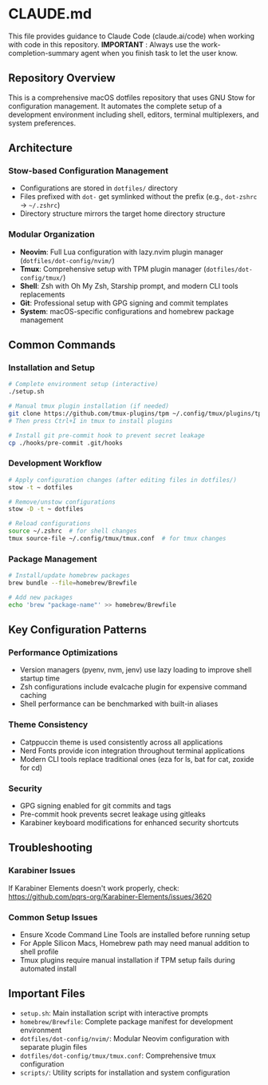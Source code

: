 # CLAUDE.md

This file provides guidance to Claude Code (claude.ai/code) when working with code in this repository.
**IMPORTANT** : Always use the work-completion-summary agent when you finish task to let the user know.

## Repository Overview

This is a comprehensive macOS dotfiles repository that uses GNU Stow for configuration management. It automates the complete setup of a development environment including shell, editors, terminal multiplexers, and system preferences.

## Architecture

### Stow-based Configuration Management
- Configurations are stored in `dotfiles/` directory
- Files prefixed with `dot-` get symlinked without the prefix (e.g., `dot-zshrc` → `~/.zshrc`)
- Directory structure mirrors the target home directory structure

### Modular Organization
- **Neovim**: Full Lua configuration with lazy.nvim plugin manager (`dotfiles/dot-config/nvim/`)
- **Tmux**: Comprehensive setup with TPM plugin manager (`dotfiles/dot-config/tmux/`)
- **Shell**: Zsh with Oh My Zsh, Starship prompt, and modern CLI tools replacements
- **Git**: Professional setup with GPG signing and commit templates
- **System**: macOS-specific configurations and homebrew package management

## Common Commands

### Installation and Setup
```bash
# Complete environment setup (interactive)
./setup.sh

# Manual tmux plugin installation (if needed)
git clone https://github.com/tmux-plugins/tpm ~/.config/tmux/plugins/tpm
# Then press Ctrl+I in tmux to install plugins

# Install git pre-commit hook to prevent secret leakage
cp ./hooks/pre-commit .git/hooks
```

### Development Workflow
```bash
# Apply configuration changes (after editing files in dotfiles/)
stow -t ~ dotfiles

# Remove/unstow configurations
stow -D -t ~ dotfiles

# Reload configurations
source ~/.zshrc  # for shell changes
tmux source-file ~/.config/tmux/tmux.conf  # for tmux changes
```

### Package Management
```bash
# Install/update homebrew packages
brew bundle --file=homebrew/Brewfile

# Add new packages
echo 'brew "package-name"' >> homebrew/Brewfile
```

## Key Configuration Patterns

### Performance Optimizations
- Version managers (pyenv, nvm, jenv) use lazy loading to improve shell startup time
- Zsh configurations include evalcache plugin for expensive command caching
- Shell performance can be benchmarked with built-in aliases

### Theme Consistency
- Catppuccin theme is used consistently across all applications
- Nerd Fonts provide icon integration throughout terminal applications
- Modern CLI tools replace traditional ones (eza for ls, bat for cat, zoxide for cd)

### Security
- GPG signing enabled for git commits and tags
- Pre-commit hook prevents secret leakage using gitleaks
- Karabiner keyboard modifications for enhanced security shortcuts

## Troubleshooting

### Karabiner Issues
If Karabiner Elements doesn't work properly, check: https://github.com/pqrs-org/Karabiner-Elements/issues/3620

### Common Setup Issues
- Ensure Xcode Command Line Tools are installed before running setup
- For Apple Silicon Macs, Homebrew path may need manual addition to shell profile
- Tmux plugins require manual installation if TPM setup fails during automated install

## Important Files

- `setup.sh`: Main installation script with interactive prompts
- `homebrew/Brewfile`: Complete package manifest for development environment
- `dotfiles/dot-config/nvim/`: Modular Neovim configuration with separate plugin files
- `dotfiles/dot-config/tmux/tmux.conf`: Comprehensive tmux configuration
- `scripts/`: Utility scripts for installation and system configuration
